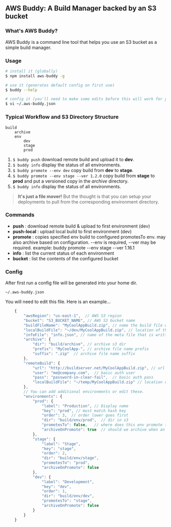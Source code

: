## AWS Buddy: A Build Manager backed by an S3 bucket


### What's AWS Buddy?

AWS Buddy is a command line tool that helps you use an S3 bucket as a simple build manager.


### Usage

```sh
# install it (globally)
$ npm install aws-buddy -g

# use it (generates default config on first use)
$ buddy --help

# config it (you'll need to make some edits before this will work for you)
$ vi ~/.aws-buddy.json
```

### Typical Workflow and S3 Directory Structure
```
build
    archive
    env
        dev
        stage
        prod
```
 1. ``$ buddy push`` download remote build and upload it to **dev**.
 1. ``$ buddy info`` display the status of all environments.
 1. ``$ buddy promote --env dev`` copy build from **dev** to **stage**.
 1. ``$ buddy promote --env stage --ver 1.2.0`` copy build from **stage** to **prod** and put a versioned copy in the *archive* directory.
 1. ``$ buddy info`` display the status of all environments.


> **It's just a file mover!**  But the thought is that you can setup your deployments to pull from the corresponding environment directory.


### Commands

  - **push** : download remote build & upload to first environment (dev)
  - **push-local** : upload local build to first environment (dev)
  - **promote** : copies specified env build to configured promotesTo env. may also archive based on configuration. --env is required, --ver may be required. example: buddy promote --env stage --ver 1.16.1
  - **info** : list the current status of each environment
  - **bucket** : list the contents of the configured bucket


### Config

After first run a config file will be generated into your home dir.  

``~/.aws-buddy.json``


You will need to edit this file.  Here is an example...
```javascript
    {
        "awsRegion": "us-east-1",  // AWS S3 region
        "bucket": "S3_BUCKET_NAME", // AWS S3 bucket name
        "buildFileName": "MyCoolAppBuild.zip", // name the build file will be saved as in S3
        "localBuildFile": "~/dev/MyCoolAppBuild.zip", // location of the local build file use in push-local cmd
        "infoFile": "info.json", // name of the meta file that is written to S3
        "archive": {
            "dir": "build/archive", // archive s3 dir
            "prefix": "MyCoolApp-", // archive file name prefix
            "suffix": ".zip"  // archive file name suffix
        },
        "remoteBuild": {
            "url": "http://buildserver.net/MyCoolAppBuild.zip", // url to remote build, use in push cmd
            "user": "me@company.com",  // basic auth user
            "pass": "password-in-clear-fail",  // basic auth pass
            "localBuildFile": "~/temp/MyCoolAppBuild.zip" // location on local machine to save the build
        },
        // You can add additional environments or edit these.
        "environments": {
            "prod": {
                "label": "Production", // Display name
                "key": "prod", // must match hash key
                "order": 3,  // order lower goes first
                "dir": "build/env/prod",  // dir in s3
                "promotesTo": false,   // where does this env promote to
                "archiveOnPromote": true  // should we archive when an env is promoted to this env
            },
            "stage": {
                "label": "Stage",
                "key": "stage",
                "order": 2,
                "dir": "build/env/stage",
                "promotesTo": "prod",
                "archiveOnPromote": false
            },
            "dev": {
                "label": "Development",
                "key": "dev",
                "order": 1,
                "dir": "build/env/dev",
                "promotesTo": "stage",
                "archiveOnPromote": false
            }
        }
    }
```

